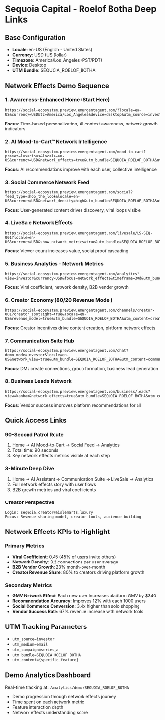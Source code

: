 # Sequoia Capital - Roelof Botha Deep Links

## Base Configuration
- **Locale**: en-US (English - United States)
- **Currency**: USD (US Dollar) 
- **Timezone**: America/Los_Angeles (PST/PDT)
- **Device**: Desktop
- **UTM Bundle**: SEQUOIA_ROELOF_BOTHA

## Network Effects Demo Sequence

### 1. Awareness-Enhanced Home (Start Here)
```
https://social-ecosystem.preview.emergentagent.com/?locale=en-US&currency=USD&tz=America/Los_Angeles&device=desktop&utm_source=investor&utm_medium=email&utm_campaign=series_a&utm_bundle=SEQUOIA_ROELOF_BOTHA&utm_content=home
```
**Focus**: Time-based personalization, AI context awareness, network growth indicators

### 2. AI Mood-to-Cart™ Network Intelligence
```
https://social-ecosystem.preview.emergentagent.com/mood-to-cart?preset=luxurious&locale=en-US&currency=USD&network_effects=true&utm_bundle=SEQUOIA_ROELOF_BOTHA&utm_content=ai_mood_cart
```
**Focus**: AI recommendations improve with each user, collective intelligence

### 3. Social Commerce Network Feed
```
https://social-ecosystem.preview.emergentagent.com/social?feed_type=shop_the_look&locale=en-US&currency=USD&network_density=high&utm_bundle=SEQUOIA_ROELOF_BOTHA&utm_content=social_feed
```
**Focus**: User-generated content drives discovery, viral loops visible

### 4. LiveSale Network Effects
```
https://social-ecosystem.preview.emergentagent.com/livesale/LS-SEQ-001?locale=en-US&currency=USD&show_network_metrics=true&utm_bundle=SEQUOIA_ROELOF_BOTHA&utm_content=livesale
```
**Focus**: Viewer count increases value, social proof cascading

### 5. Business Analytics - Network Metrics
```
https://social-ecosystem.preview.emergentagent.com/analytics?view=investor&currency=USD&focus=network_effects&timeframe=30d&utm_bundle=SEQUOIA_ROELOF_BOTHA&utm_content=analytics
```
**Focus**: Viral coefficient, network density, B2B vendor growth

### 6. Creator Economy (80/20 Revenue Model)
```
https://social-ecosystem.preview.emergentagent.com/channels/creator-001?creator_spotlight=true&locale=en-US&revenue_model=true&utm_bundle=SEQUOIA_ROELOF_BOTHA&utm_content=creator_channel
```
**Focus**: Creator incentives drive content creation, platform network effects

### 7. Communication Suite Hub
```
https://social-ecosystem.preview.emergentagent.com/chat?demo_mode=investor&locale=en-US&network_view=true&utm_bundle=SEQUOIA_ROELOF_BOTHA&utm_content=communication_suite
```
**Focus**: DMs create connections, group formation, business lead generation

### 8. Business Leads Network
```
https://social-ecosystem.preview.emergentagent.com/business/leads?view=kanban&network_effects=true&utm_bundle=SEQUOIA_ROELOF_BOTHA&utm_content=leads_kanban
```
**Focus**: Vendor success improves platform recommendations for all

## Quick Access Links

### 90-Second Patrol Route
1. Home → AI Mood-to-Cart → Social Feed → Analytics
2. Total time: 90 seconds
3. Key network effects metrics visible at each step

### 3-Minute Deep Dive  
1. Home → AI Assistant → Communication Suite → LiveSale → Analytics
2. Full network effects story with user flows
3. B2B growth metrics and viral coefficients

### Creator Perspective
```
Login: sequoia.creator@aislemarts.luxury
Focus: Revenue sharing model, creator tools, audience building
```

## Network Effects KPIs to Highlight

### Primary Metrics
- **Viral Coefficient**: 0.45 (45% of users invite others)
- **Network Density**: 3.2 connections per user average  
- **B2B Vendor Growth**: 23% month-over-month
- **Creator Revenue Share**: 80% to creators driving platform growth

### Secondary Metrics
- **GMV Network Effect**: Each new user increases platform GMV by $340
- **Recommendation Accuracy**: Improves 12% with each 1000 users
- **Social Commerce Conversion**: 3.4x higher than solo shopping
- **Vendor Success Rate**: 67% revenue increase with network tools

## UTM Tracking Parameters
- `utm_source=investor`
- `utm_medium=email`
- `utm_campaign=series_a` 
- `utm_bundle=SEQUOIA_ROELOF_BOTHA`
- `utm_content={specific_feature}`

## Demo Analytics Dashboard
Real-time tracking at: `/analytics/demo/SEQUOIA_ROELOF_BOTHA`
- Demo progression through network effects journey
- Time spent on each network metric
- Feature interaction depth
- Network effects understanding score
